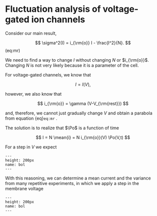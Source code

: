 # Fluctuation analysis of voltage-gated ion channels


Consider our main result,

$$
\sigma^2(I) = i_{\rm{o}} I - \frac{I^2}{N}.
$$ (eq:mr)

We need to find a way to change $I$ without changing $N$ or $i_{\rm{o}}$. Changing $N$ is not very likely because it is a parameter of the cell.

For voltage-gated channels, we know that

$$
I = I(V), 
$$

however, we also know that

$$
i_{\rm{o}} = \gamma (V-V_{\rm{rest}})
$$

and, therefore, we cannot just gradually change $V$ and obtain a parabola from equation {eq}`eq:mr` .

The solution is to realize that $\Po$ is a function of time

$$
I = N \mean{i} = N i_{\rm{o}}(V) \Po(V,t) 
$$

For a step in $V$ we expect


```{figure} step.png
---
height: 200px
name: bol
---
```

With this reasoning, we can determine a mean current and the variance from many repetitive experiments, in which we apply a step in the membrane voltage


```{figure} Isigma.png
---
height: 200px
name: bol
---
```
